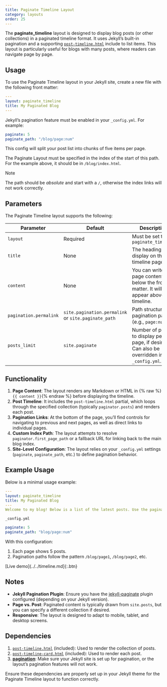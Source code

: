 ```yaml
---
title: Paginate Timeline Layout
category: layouts
order: 25
---
```


The **paginate_timeline** layout is designed to display blog posts (or other collections) in a paginated timeline format. It uses Jekyll’s built-in pagination and a supporting [`post-timeline.html`](../includes/post-timeline.md) include to list items. This layout is particularly useful for blogs with many posts, where readers can navigate page by page.

## Usage

To use the Paginate Timeline layout in your Jekyll site, create a new file with the following front matter:

```yaml
---
layout: paginate_timeline
title: My Paginated Blog
---
```

Jekyll’s pagination feature must be enabled in your `_config.yml`. For example:

```yaml
paginate: 5
paginate_path: "/blog/page:num"
```

This config will split your post list into chunks of five items per page.

The Paginate Layout must be specified in the index of the start of this path.  For the example above, it should be in `/blog/index.html`.

> [!NOTE]
> The path should be *absolute* and start with a `/`, otherwise the index links  will not work correctly.

## Parameters

The Paginate Timeline layout supports the following:

| Parameter                  | Default                                  | Description                                                                                                      |
|----------------------------|------------------------------------------|------------------------------------------------------------------------------------------------------------------|
| `layout`                   | Required                                 | Must be set to `paginate_timeline`                                                                               |
| `title`                    | None                                     | The heading to display on the timeline page                                                                      |
| `content`                  | None                                     | You can write page content below the front matter. It will appear above the timeline.                            |
| `pagination.permalink`     | `site.pagination.permalink` or `site.paginate_path` | Path structure for pagination pages (e.g., `page:num`)                                                           |
| `posts_limit`              | `site.paginate`                          | Number of posts to display per page, if desired. Can also be overridden in `_config.yml`.                         |

## Functionality

1. **Page Content**: The layout renders any Markdown or HTML in {% raw %}`{{ content }}`{% endraw %} before displaying the timeline.
2. **Post Timeline**: It includes the `post-timeline.html` partial, which loops through the specified collection (typically `paginator.posts`) and renders each post.
3. **Pagination Links**: At the bottom of the page, you’ll find controls for navigating to previous and next pages, as well as direct links to individual pages.
4. **Custom Index Path**: The layout attempts to resolve `paginator.first_page_path` or a fallback URL for linking back to the main blog index.
5. **Site-Level Configuration**: The layout relies on your `_config.yml` settings (`paginate`, `paginate_path`, etc.) to define pagination behavior.

## Example Usage

Below is a minimal usage example:

```yaml
---
layout: paginate_timeline
title: My Paginated Blog
---
Welcome to my blog! Below is a list of the latest posts. Use the pagination buttons to navigate.
```

`_config.yml`

```yaml
paginate: 5
paginate_path: "blog/page:num"
```

With this configuration:
1. Each page shows 5 posts.
2. Pagination paths follow the pattern `/blog/page1`, `/blog/page2`, etc.

[Live demo](../../timeline.md]{:.btn}

## Notes

- **Jekyll Pagination Plugin**: Ensure you have the [jekyll-paginate](../plugins/pagination.md) plugin configured (depending on your Jekyll version).
- **Page vs. Post**: Paginated content is typically drawn from `site.posts`, but you can specify a different collection if desired.
- **Responsive**: The layout is designed to adapt to mobile, tablet, and desktop screens.

## Dependencies

1. [`post-timeline.html`](../includes/post-timeline.md) (included): Used to render the collection of posts.
2. [`post-timeline-card.html`](../includes/post-timeline-card.md) (included): Used to render each post.
3. [**pagination**](../plugins/pagination.md): Make sure your Jekyll site is set up for pagination, or the layout’s pagination features will not work.

Ensure these dependencies are properly set up in your Jekyll theme for the Paginate Timeline layout to function correctly.
